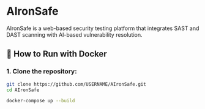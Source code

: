 # AIronSafe

AIronSafe is a web-based security testing platform that integrates SAST and DAST scanning with AI-based vulnerability resolution.

## 🚀 How to Run with Docker
### 1. Clone the repository:
```bash
git clone https://github.com/USERNAME/AIronSafe.git
cd AIronSafe

docker-compose up --build

